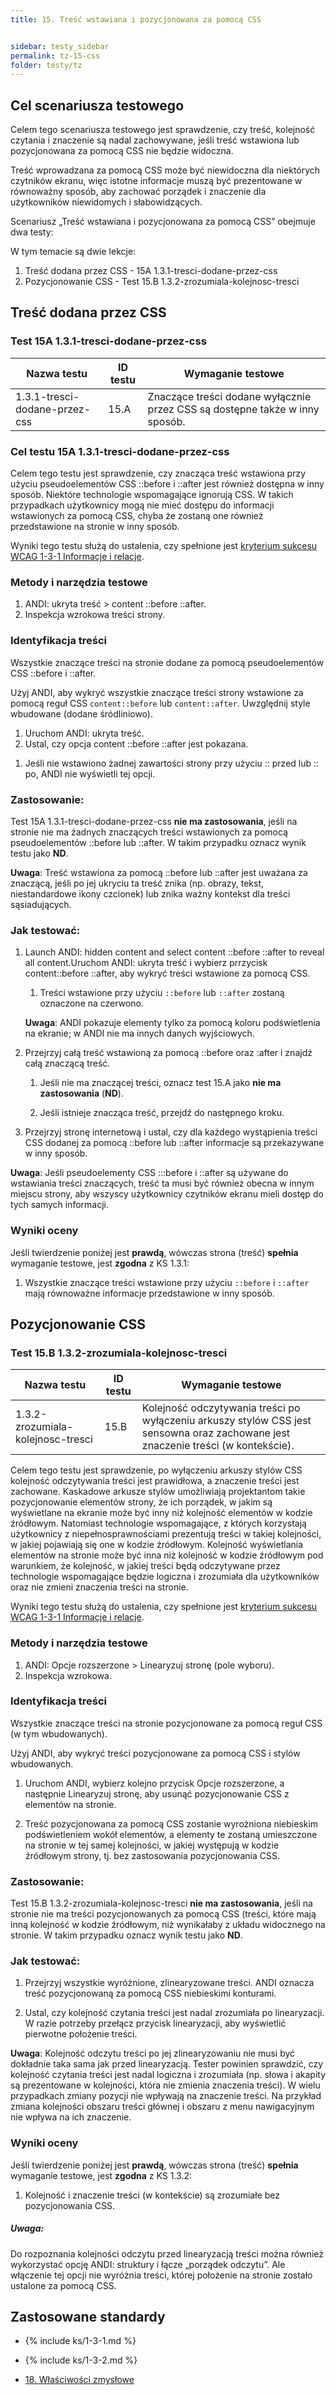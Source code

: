 ```yaml
---
title: 15. Treść wstawiana i pozycjonowana za pomocą CSS


sidebar: testy_sidebar
permalink: tz-15-css
folder: testy/tz
---
```


## Cel scenariusza testowego
Celem tego scenariusza testowego jest sprawdzenie, czy treść, kolejność czytania i znaczenie są nadal zachowywane, jeśli treść wstawiona lub pozycjonowana za pomocą CSS nie będzie widoczna.

Treść wprowadzana za pomocą CSS może być niewidoczna dla niektórych czytników ekranu, więc istotne informacje muszą być prezentowane w równoważny sposób, aby zachować porządek i znaczenie dla użytkowników niewidomych i słabowidzących.


Scenariusz „Treść wstawiana i pozycjonowana za pomocą CSS” obejmuje dwa testy:

W tym temacie są dwie lekcje:
1.	Treść dodana przez CSS - 15A 1.3.1-tresci-dodane-przez-css
2.	Pozycjonowanie CSS - Test 15.B 1.3.2-zrozumiala-kolejnosc-tresci

## Treść dodana przez CSS 

### Test 15A 1.3.1-tresci-dodane-przez-css

| Nazwa testu | ID testu | Wymaganie testowe |
|------------------------|---------|------------------------------------------|
| 1.3.1-tresci-dodane-przez-css | 15.A    | Znaczące treści dodane wyłącznie przez CSS są dostępne także w inny sposób. |

### Cel testu 15A 1.3.1-tresci-dodane-przez-css
Celem tego testu jest sprawdzenie, czy znacząca treść wstawiona przy użyciu pseudoelementów CSS ::before i ::after jest również dostępna w inny sposób. Niektóre technologie wspomagające  ignorują CSS. W takich przypadkach użytkownicy mogą nie mieć dostępu do informacji wstawionych za pomocą CSS, chyba że zostaną one również przedstawione na stronie w inny sposób. 

Wyniki tego testu służą do ustalenia, czy spełnione jest [kryterium sukcesu WCAG 1-3-1 Informacje i relacje](https://https://wcag.lepszyweb.pl/#info-and-relationships).

### Metody i narzędzia testowe 

1.	ANDI: ukryta treść > content ::before ::after.
2.	Inspekcja wzrokowa treści strony.


### Identyfikacja treści
Wszystkie znaczące treści na stronie dodane za pomocą pseudoelementów CSS ::before i ::after.

Użyj ANDI, aby wykryć wszystkie znaczące treści strony wstawione za pomocą reguł CSS  `content::before` lub `content::after`. Uwzględnij style wbudowane (dodane śródliniowo).

1.	Uruchom ANDI: ukryta treść.
2.  Ustal, czy opcja content ::before ::after jest pokazana.

<!-- -->

1.  Jeśli nie wstawiono żadnej zawartości strony przy użyciu :: przed lub :: po, ANDI nie wyświetli tej opcji.


### Zastosowanie:
Test 15A 1.3.1-tresci-dodane-przez-css **nie ma zastosowania**, jeśli na stronie nie ma żadnych znaczących treści wstawionych za pomocą pseudoelementów ::before lub ::after. W takim przypadku oznacz wynik testu jako **ND**. 

**Uwaga**: Treść wstawiona za pomocą ::before lub ::after jest uważana za znaczącą, jeśli po jej ukryciu ta treść znika (np. obrazy, tekst, niestandardowe ikony czcionek) lub znika ważny kontekst dla treści sąsiadujących.

### Jak testować:

1.  Launch ANDI: hidden content and select content ::before ::after to reveal all content.Uruchom ANDI: ukryta treść i wybierz prrzycisk content::before ::after, aby wykryć treści wstawione za pomocą CSS.
    1.  Treści wstawione przy użyciu `::before` lub `::after` zostaną oznaczone na czerwono.
	
	**Uwaga**: ANDI pokazuje elementy tylko za pomocą koloru podświetlenia na ekranie; w ANDI nie ma innych danych wyjściowych.

2.  Przejrzyj całą treść wstawioną za pomocą ::before oraz :after i znajdź całą znaczącą treść.

    1.  Jeśli nie ma znaczącej treści, oznacz test 15.A jako **nie ma zastosowania** (**ND**).

    2.  Jeśli istnieje znacząca treść, przejdź do następnego kroku.

3.  Przejrzyj stronę internetową i ustal, czy dla każdego wystąpienia treści CSS dodanej za pomocą ::before lub ::after informacje są przekazywane w inny sposób.

**Uwaga**: Jeśli pseudoelementy CSS :::before i ::after są używane do wstawiania treści znaczących, treść ta musi być również obecna w innym miejscu strony, aby wszyscy użytkownicy czytników ekranu mieli dostęp do tych samych informacji.


### Wyniki oceny

Jeśli twierdzenie poniżej jest **prawdą**, wówczas strona (treść) **spełnia** wymaganie testowe, jest **zgodna** z&nbsp;KS 1.3.1:

1.  Wszystkie znaczące treści wstawione przy użyciu `::before` i `::after` mają równoważne informacje przedstawione w inny sposób.

## Pozycjonowanie CSS 

### Test 15.B 1.3.2-zrozumiala-kolejnosc-tresci

| Nazwa testu | ID testu | Wymaganie testowe |
|------------------------|---------|------------------------------------------|
| 1.3.2-zrozumiala-kolejnosc-tresci | 15.B    | Kolejność odczytywania treści po wyłączeniu arkuszy stylów CSS jest sensowna oraz zachowane jest znaczenie treści (w kontekście). |

Celem tego testu jest sprawdzenie, po wyłączeniu arkuszy stylów CSS kolejność odczytywania treści jest prawidłowa, a znaczenie treści jest zachowane. Kaskadowe arkusze stylów umożliwiają projektantom takie pozycjonowanie elementów strony, że ich porządek, w jakim są wyświetlane na ekranie może być inny niż kolejność elementów w kodzie źródłowym. Natomiast technologie wspomagające, z których korzystają użytkownicy z niepełnosprawnościami prezentują treści w takiej kolejności, w jakiej pojawiają się one w kodzie źródłowym. Kolejność wyświetlania elementów na stronie może być inna niż kolejność w kodzie źródłowym pod warunkiem, że kolejność, w jakiej treści będą odczytywane przez technologie wspomagające będzie logiczna i zrozumiała dla użytkowników oraz nie zmieni znaczenia treści na stronie. 

Wyniki tego testu służą do ustalenia, czy spełnione jest [kryterium sukcesu WCAG 1-3-1 Informacje i relacje](https://https://wcag.lepszyweb.pl/#info-and-relationships).

### Metody i narzędzia testowe  
1.	ANDI: Opcje rozszerzone > Linearyzuj stronę (pole wyboru).
2.	Inspekcja wzrokowa.


### Identyfikacja treści
Wszystkie znaczące treści na stronie pozycjonowane za pomocą reguł CSS (w tym wbudowanych).

Użyj ANDI, aby wykryć treści pozycjonowane za pomocą CSS i stylów wbudowanych.

1.	Uruchom ANDI, wybierz kolejno przycisk Opcje rozszerzone, a następnie Linearyzuj stronę, aby usunąć pozycjonowanie CSS z elementów na stronie.

2.  Treść pozycjonowana za pomocą CSS zostanie wyrożniona niebieskim podświetleniem wokół elementów, a elementy te zostaną umieszczone na stronie w tej samej kolejności, w jakiej występują w kodzie źródłowym strony, tj. bez zastosowania pozycjonowania CSS.

### Zastosowanie:
Test 15.B 1.3.2-zrozumiala-kolejnosc-tresci **nie ma zastosowania**, jeśli na stronie nie ma treści pozycjonowanych za pomocą CSS (treści, które mają inną kolejność w kodzie źródłowym, niż wynikałaby z układu widocznego na stronie. W takim przypadku oznacz wynik testu jako **ND**.


### Jak testować:

1.  Przejrzyj wszystkie wyróżnione, zlinearyzowane treści.
    ANDI oznacza treść pozycjonowaną za pomocą CSS niebieskimi konturami.

2.  Ustal, czy kolejność czytania treści jest nadal zrozumiała po linearyzacji. W razie potrzeby przełącz przycisk linearyzacji, aby wyświetlić pierwotne położenie treści.

**Uwaga**: Kolejność odczytu treści po jej zlinearyzowaniu nie musi być dokładnie taka sama jak przed linearyzacją. Tester powinien sprawdzić, czy kolejność czytania treści jest nadal logiczna i zrozumiała (np. słowa i akapity są prezentowane w kolejności, która nie zmienia znaczenia treści). W wielu przypadkach zmiany pozycji nie wpływają na znaczenie treści. Na przykład zmiana kolejności obszaru treści głównej i obszaru z menu nawigacyjnym nie wpływa na ich znaczenie.

### Wyniki oceny

Jeśli twierdzenie poniżej jest **prawdą**, wówczas strona (treść) **spełnia** wymaganie testowe, jest **zgodna** z&nbsp;KS 1.3.2:

1.	Kolejność i znaczenie treści (w kontekście) są zrozumiałe bez pozycjonowania CSS.

##### Uwaga:

Do rozpoznania kolejności odczytu przed linearyzacją treści można również wykorzystać opcję ANDI: struktury i łącze „porządek odczytu”. Ale włączenie tej opcji nie wyróżnia treści, której położenie na stronie zostało ustalone za pomocą CSS.


## Zastosowane standardy

- {% include ks/1-3-1.md %}
- {% include ks/1-3-2.md %}

- [18. Właściwości zmysłowe](ICT-18-zaleznosc-od-css)
